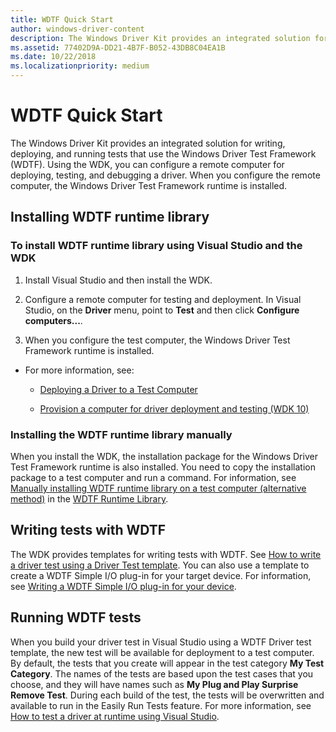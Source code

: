 ```yaml
---
title: WDTF Quick Start
author: windows-driver-content
description: The Windows Driver Kit provides an integrated solution for writing, deploying, and running tests that use the Windows Driver Test Framework (WDTF).
ms.assetid: 77402D9A-DD21-4B7F-B052-43DB8C04EA1B
ms.date: 10/22/2018
ms.localizationpriority: medium
---
```


# WDTF Quick Start

The Windows Driver Kit provides an integrated solution for writing, deploying, and running tests that use the Windows Driver Test Framework (WDTF). Using the WDK, you can configure a remote computer for deploying, testing, and debugging a driver. When you configure the remote computer, the Windows Driver Test Framework runtime is installed.

## Installing WDTF runtime library

### To install WDTF runtime library using Visual Studio and the WDK

1. Install Visual Studio and then install the WDK.

2. Configure a remote computer for testing and deployment. In Visual Studio, on the **Driver** menu, point to **Test** and then click **Configure computers...**.

3. When you configure the test computer, the Windows Driver Test Framework runtime is installed.

- For more information, see:

  - [Deploying a Driver to a Test Computer](https://docs.microsoft.com/windows-hardware/drivers/develop/deploying-a-driver-to-a-test-computer)

  - [Provision a computer for driver deployment and testing (WDK 10)](https://docs.microsoft.com/windows-hardware/drivers/gettingstarted/provision-a-target-computer-wdk-8-1)  

### Installing the WDTF runtime library manually

When you install the WDK, the installation package for the Windows Driver Test Framework runtime is also installed. You need to copy the installation package to a test computer and run a command. For information, see [Manually installing WDTF runtime library on a test computer (alternative method)](https://docs.microsoft.com/windows-hardware/drivers/wdtf/wdtf-runtime-library#manually-installing-wdtf-on-a-test-computer-alternative-method) in the [WDTF Runtime Library](wdtf-runtime-library.md).

## Writing tests with WDTF

The WDK provides templates for writing tests with WDTF. See [How to write a driver test using a Driver Test template](https://docs.microsoft.com/windows-hardware/drivers/develop/how-to-write-a-driver-test-). You can also use a template to create a WDTF Simple I/O plug-in for your target device. For information, see [Writing a WDTF Simple I/O plug-in for your device](writing-a-wdtf-simpleio-plug-in-for-your-device.md).

## Running WDTF tests

When you build your driver test in Visual Studio using a WDTF Driver test template, the new test will be available for deployment to a test computer. By default, the tests that you create will appear in the test category **My Test Category**. The names of the tests are based upon the test cases that you choose, and they will have names such as **My Plug and Play Surprise Remove Test**. During each build of the test, the tests will be overwritten and available to run in the Easily Run Tests feature. For more information, see [How to test a driver at runtime using Visual Studio](https://docs.microsoft.com/windows-hardware/drivers/develop/testing-a-driver-at-runtime).
